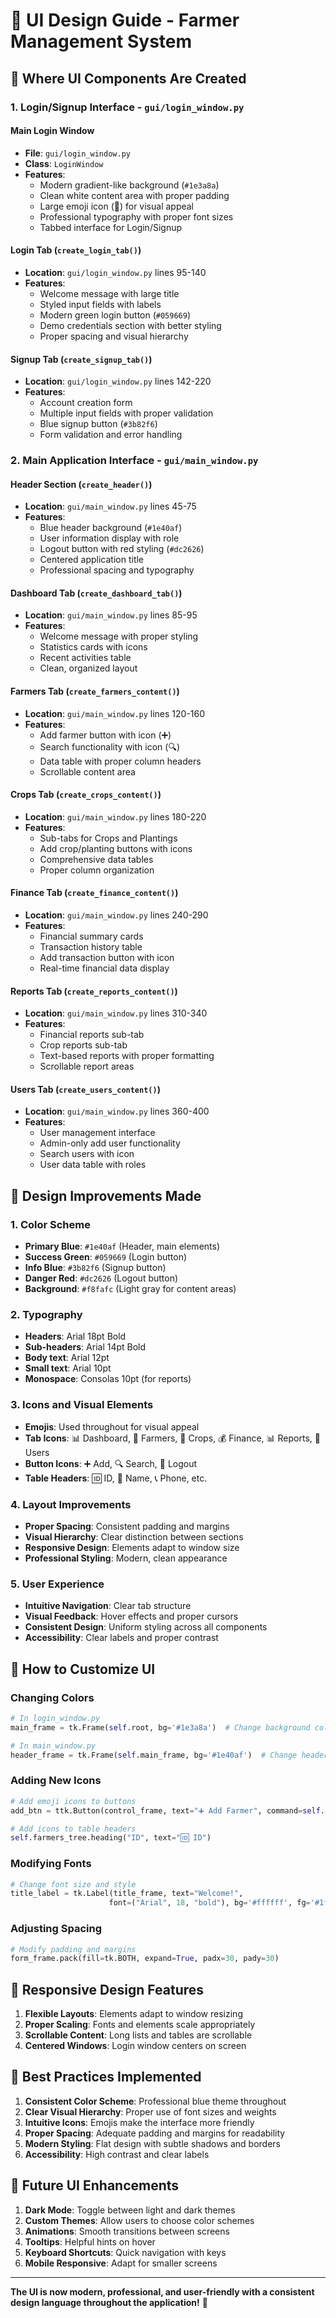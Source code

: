 # 🎨 UI Design Guide - Farmer Management System

## 📁 **Where UI Components Are Created**

### **1. Login/Signup Interface** - `gui/login_window.py`

#### **Main Login Window**
- **File**: `gui/login_window.py`
- **Class**: `LoginWindow`
- **Features**:
  - Modern gradient-like background (`#1e3a8a`)
  - Clean white content area with proper padding
  - Large emoji icon (🌾) for visual appeal
  - Professional typography with proper font sizes
  - Tabbed interface for Login/Signup

#### **Login Tab** (`create_login_tab()`)
- **Location**: `gui/login_window.py` lines 95-140
- **Features**:
  - Welcome message with large title
  - Styled input fields with labels
  - Modern green login button (`#059669`)
  - Demo credentials section with better styling
  - Proper spacing and visual hierarchy

#### **Signup Tab** (`create_signup_tab()`)
- **Location**: `gui/login_window.py` lines 142-220
- **Features**:
  - Account creation form
  - Multiple input fields with proper validation
  - Blue signup button (`#3b82f6`)
  - Form validation and error handling

### **2. Main Application Interface** - `gui/main_window.py`

#### **Header Section** (`create_header()`)
- **Location**: `gui/main_window.py` lines 45-75
- **Features**:
  - Blue header background (`#1e40af`)
  - User information display with role
  - Logout button with red styling (`#dc2626`)
  - Centered application title
  - Professional spacing and typography

#### **Dashboard Tab** (`create_dashboard_tab()`)
- **Location**: `gui/main_window.py` lines 85-95
- **Features**:
  - Welcome message with proper styling
  - Statistics cards with icons
  - Recent activities table
  - Clean, organized layout

#### **Farmers Tab** (`create_farmers_content()`)
- **Location**: `gui/main_window.py` lines 120-160
- **Features**:
  - Add farmer button with icon (➕)
  - Search functionality with icon (🔍)
  - Data table with proper column headers
  - Scrollable content area

#### **Crops Tab** (`create_crops_content()`)
- **Location**: `gui/main_window.py` lines 180-220
- **Features**:
  - Sub-tabs for Crops and Plantings
  - Add crop/planting buttons with icons
  - Comprehensive data tables
  - Proper column organization

#### **Finance Tab** (`create_finance_content()`)
- **Location**: `gui/main_window.py` lines 240-290
- **Features**:
  - Financial summary cards
  - Transaction history table
  - Add transaction button with icon
  - Real-time financial data display

#### **Reports Tab** (`create_reports_content()`)
- **Location**: `gui/main_window.py` lines 310-340
- **Features**:
  - Financial reports sub-tab
  - Crop reports sub-tab
  - Text-based reports with proper formatting
  - Scrollable report areas

#### **Users Tab** (`create_users_content()`)
- **Location**: `gui/main_window.py` lines 360-400
- **Features**:
  - User management interface
  - Admin-only add user functionality
  - Search users with icon
  - User data table with roles

## 🎨 **Design Improvements Made**

### **1. Color Scheme**
- **Primary Blue**: `#1e40af` (Header, main elements)
- **Success Green**: `#059669` (Login button)
- **Info Blue**: `#3b82f6` (Signup button)
- **Danger Red**: `#dc2626` (Logout button)
- **Background**: `#f8fafc` (Light gray for content areas)

### **2. Typography**
- **Headers**: Arial 18pt Bold
- **Sub-headers**: Arial 14pt Bold
- **Body text**: Arial 12pt
- **Small text**: Arial 10pt
- **Monospace**: Consolas 10pt (for reports)

### **3. Icons and Visual Elements**
- **Emojis**: Used throughout for visual appeal
- **Tab Icons**: 📊 Dashboard, 👥 Farmers, 🌱 Crops, 💰 Finance, 📊 Reports, 👤 Users
- **Button Icons**: ➕ Add, 🔍 Search, 🚪 Logout
- **Table Headers**: 🆔 ID, 👤 Name, 📞 Phone, etc.

### **4. Layout Improvements**
- **Proper Spacing**: Consistent padding and margins
- **Visual Hierarchy**: Clear distinction between sections
- **Responsive Design**: Elements adapt to window size
- **Professional Styling**: Modern, clean appearance

### **5. User Experience**
- **Intuitive Navigation**: Clear tab structure
- **Visual Feedback**: Hover effects and proper cursors
- **Consistent Design**: Uniform styling across all components
- **Accessibility**: Clear labels and proper contrast

## 🔧 **How to Customize UI**

### **Changing Colors**
```python
# In login_window.py
main_frame = tk.Frame(self.root, bg='#1e3a8a')  # Change background color

# In main_window.py
header_frame = tk.Frame(self.main_frame, bg='#1e40af')  # Change header color
```

### **Adding New Icons**
```python
# Add emoji icons to buttons
add_btn = ttk.Button(control_frame, text="➕ Add Farmer", command=self.add_farmer_dialog)

# Add icons to table headers
self.farmers_tree.heading("ID", text="🆔 ID")
```

### **Modifying Fonts**
```python
# Change font size and style
title_label = tk.Label(title_frame, text="Welcome!", 
                      font=("Arial", 18, "bold"), bg='#ffffff', fg='#1f2937')
```

### **Adjusting Spacing**
```python
# Modify padding and margins
form_frame.pack(fill=tk.BOTH, expand=True, padx=30, pady=30)
```

## 📱 **Responsive Design Features**

1. **Flexible Layouts**: Elements adapt to window resizing
2. **Proper Scaling**: Fonts and elements scale appropriately
3. **Scrollable Content**: Long lists and tables are scrollable
4. **Centered Windows**: Login window centers on screen

## 🎯 **Best Practices Implemented**

1. **Consistent Color Scheme**: Professional blue theme throughout
2. **Clear Visual Hierarchy**: Proper use of font sizes and weights
3. **Intuitive Icons**: Emojis make the interface more friendly
4. **Proper Spacing**: Adequate padding and margins for readability
5. **Modern Styling**: Flat design with subtle shadows and borders
6. **Accessibility**: High contrast and clear labels

## 🚀 **Future UI Enhancements**

1. **Dark Mode**: Toggle between light and dark themes
2. **Custom Themes**: Allow users to choose color schemes
3. **Animations**: Smooth transitions between screens
4. **Tooltips**: Helpful hints on hover
5. **Keyboard Shortcuts**: Quick navigation with keys
6. **Mobile Responsive**: Adapt for smaller screens

---

**The UI is now modern, professional, and user-friendly with a consistent design language throughout the application!** 🎉 